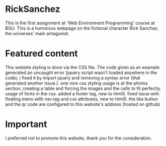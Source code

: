 # RickSanchez
This is the first assignment at 'Web Environment Programming' course at BGU.
This is a humorous webpage on the fictional character Rick Sanchez, the universes' main antagonist.
# Featured content
This website styling is done via the CSS file.
The code given as an example generated an uncaught error (jquery script wasn't loaded anywhere in the code), i fixed it by import jquery and removing a syntax error (that generated another issue.).
one nice css styling usage is at the photos section, creating a table and forcing the images and the cells to fit perfectly.
usage of fonts in the css.
added a footer tag, new to html5.
fixed issue with floating menu with nav tag and css attributes, new to html5.
the like button and the qr code are configured to this website's address (hosted on github)
# Important
I preferred not to promote this website, thank you for the consideration. 
 


